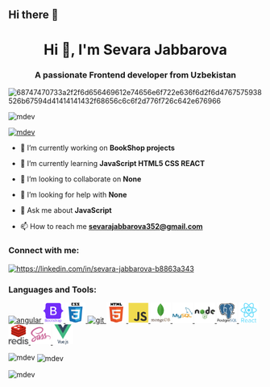 ## Hi there 👋

<h1 align="center">Hi 👋, I'm Sevara Jabbarova</h1>
<h3 align="center">A passionate Frontend developer from Uzbekistan</h3>

![68747470733a2f2f6d656469612e74656e6f722e636f6d2f6d4767575938526b67594d41414141432f68656c6c6f2d776f726c642e676966](https://github.com/user-attachments/assets/8a8cee1d-426b-4cb6-b039-3b527be477b9)


<p align="left"> <img src="https://komarev.com/ghpvc/?username=mdev&label=Profile%20views&color=0e75b6&style=flat" alt="mdev" /> </p>

<p align="left"> <a href="https://github.com/ryo-ma/github-profile-trophy"><img src="https://github-profile-trophy.vercel.app/?username=mdev" alt="mdev" /></a> </p>

- 🔭 I’m currently working on **BookShop projects**

- 🌱 I’m currently learning **JavaScript HTML5 CSS REACT**

- 👯 I’m looking to collaborate on **None**

- 🤝 I’m looking for help with **None**

- 💬 Ask me about **JavaScript**

- 📫 How to reach me **sevarajabbarova352@gmail.com**

<h3 align="left">Connect with me:</h3>
<p align="left">
<a href="https://www.linkedin.com/in/murodulla-ismoilov-b9b254291/" target="blank"><img align="center" src="https://raw.githubusercontent.com/rahuldkjain/github-profile-readme-generator/master/src/images/icons/Social/linked-in-alt.svg" alt="https://linkedin.com/in/sevara-jabbarova-b8863a343" height="30" width="40" /></a>
</p>

<h3 align="left">Languages and Tools:</h3>
<p align="left"> <a href="https://angular.io" target="_blank" rel="noreferrer"> <img src="https://angular.io/assets/images/logos/angular/angular.svg" alt="angular" width="40" height="40"/> </a> <a href="https://getbootstrap.com" target="_blank" rel="noreferrer"> <img src="https://raw.githubusercontent.com/devicons/devicon/master/icons/bootstrap/bootstrap-plain-wordmark.svg" alt="bootstrap" width="40" height="40"/> </a> <a href="https://www.w3schools.com/css/" target="_blank" rel="noreferrer"> <img src="https://raw.githubusercontent.com/devicons/devicon/master/icons/css3/css3-original-wordmark.svg" alt="css3" width="40" height="40"/> </a> <a href="https://git-scm.com/" target="_blank" rel="noreferrer"> <img src="https://www.vectorlogo.zone/logos/git-scm/git-scm-icon.svg" alt="git" width="40" height="40"/> </a> <a href="https://www.w3.org/html/" target="_blank" rel="noreferrer"> <img src="https://raw.githubusercontent.com/devicons/devicon/master/icons/html5/html5-original-wordmark.svg" alt="html5" width="40" height="40"/> </a> <a href="https://developer.mozilla.org/en-US/docs/Web/JavaScript" target="_blank" rel="noreferrer"> <img src="https://raw.githubusercontent.com/devicons/devicon/master/icons/javascript/javascript-original.svg" alt="javascript" width="40" height="40"/> </a> <a href="https://www.mongodb.com/" target="_blank" rel="noreferrer"> <img src="https://raw.githubusercontent.com/devicons/devicon/master/icons/mongodb/mongodb-original-wordmark.svg" alt="mongodb" width="40" height="40"/> </a> <a href="https://www.mysql.com/" target="_blank" rel="noreferrer"> <img src="https://raw.githubusercontent.com/devicons/devicon/master/icons/mysql/mysql-original-wordmark.svg" alt="mysql" width="40" height="40"/> </a> <a href="https://nodejs.org" target="_blank" rel="noreferrer"> <img src="https://raw.githubusercontent.com/devicons/devicon/master/icons/nodejs/nodejs-original-wordmark.svg" alt="nodejs" width="40" height="40"/> </a> <a href="https://www.postgresql.org" target="_blank" rel="noreferrer"> <img src="https://raw.githubusercontent.com/devicons/devicon/master/icons/postgresql/postgresql-original-wordmark.svg" alt="postgresql" width="40" height="40"/> </a> <a href="https://reactjs.org/" target="_blank" rel="noreferrer"> <img src="https://raw.githubusercontent.com/devicons/devicon/master/icons/react/react-original-wordmark.svg" alt="react" width="40" height="40"/> </a> <a href="https://redis.io" target="_blank" rel="noreferrer"> <img src="https://raw.githubusercontent.com/devicons/devicon/master/icons/redis/redis-original-wordmark.svg" alt="redis" width="40" height="40"/> </a> <a href="https://sass-lang.com" target="_blank" rel="noreferrer"> <img src="https://raw.githubusercontent.com/devicons/devicon/master/icons/sass/sass-original.svg" alt="sass" width="40" height="40"/> </a> <a href="https://vuejs.org/" target="_blank" rel="noreferrer"> <img src="https://raw.githubusercontent.com/devicons/devicon/master/icons/vuejs/vuejs-original-wordmark.svg" alt="vuejs" width="40" height="40"/> </a> </p>

<p><img align="left" src="https://github-readme-stats.vercel.app/api/top-langs?username=mdev&show_icons=true&locale=en&layout=compact" alt="mdev" /></p>

<p>&nbsp;<img align="center" src="https://github-readme-stats.vercel.app/api?username=mdev&show_icons=true&locale=en" alt="mdev" /></p>

<p><img align="center" src="https://github-readme-streak-stats.herokuapp.com/?user=mdev&" alt="mdev" /></p>
